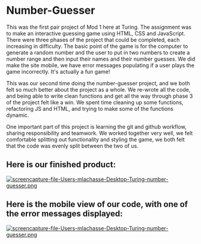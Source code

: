 # Number-Guesser

This was the first pair project of Mod 1 here at Turing. The assignment was to make an interactive guessing game using HTML, CSS and JavaScript. There were three phases of the project that could be completed, each increasing in difficulty. The basic point of the game is for the computer to generate a random number and the user to put in two numbers to create a number range and then input their names and their number guesses. We did make the site mobile, we have error messages populating if a user plays the game incorrectly. It's actually a fun game!

This was our second time doing the number-guesser project, and we both felt so much better about the project as a whole. We re-wrote all the code, and being able to write clean functions and get all the way through phase 3 of the project felt like a win. We spent time cleaning up some functions, refactoring JS and HTML, and trying to make some of the functions dynamic. 

One important part of this project is learning the git and github workflow, sharing responsibility and teamwork. We worked together very well, we felt comfortable splitting out functionality and styling the game, we both felt that the code was evenly split between the two of us. 

## Here is our finished product:
[![screencapture-file-Users-mlachasse-Desktop-Turing-number-guesser.png](https://i.postimg.cc/13ZX9tK3/screencapture-file-Users-mlachasse-Desktop-Turing-number-guesser.png)](https://postimg.cc/JGPMxRgf)

## Here is the mobile view of our code, with one of the error messages displayed:
[![screencapture-file-Users-mlachasse-Desktop-Turing-number-guesser.png](https://i.postimg.cc/Fsnb6St8/screencapture-file-Users-mlachasse-Desktop-Turing-number-guesser.png)](https://postimg.cc/mtCFztgy)
